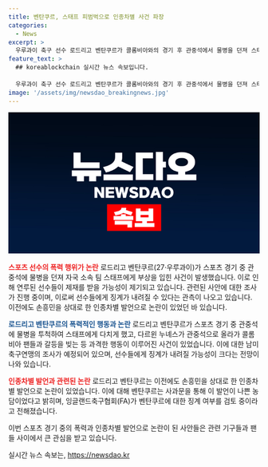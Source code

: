 ```yaml
---
title: 벤탄쿠르, 스태프 피범벅으로 인종차별 사건 파장
categories:
  - News
excerpt: >
  우루과이 축구 선수 로드리고 벤탄쿠르가 콜롬비아와의 경기 후 관중석에서 물병을 던져 스태프를 다치게 했는데, 이로 인해 잠재적인 출전 금지 징계를 받을 가능성이 크다. 이 전날에는 우루과이 선수가 팬과 갈등을 빚는 등 전체적으로 과열된 분위기의 사태가 벌어졌다. 이에 대한 남미축구연맹의 조사가 예고되는 가운데, 벤탄쿠르는 이전에는 손흥민을 상대로 한 인종차별 발언으로 논란이 있었으며, FA도 벤탄쿠르에 대한 징계 검토 중이라고 전해졌다.
feature_text: >
  ## koreablockchain 실시간 뉴스 속보입니다.

  우루과이 축구 선수 로드리고 벤탄쿠르가 콜롬비아와의 경기 후 관중석에서 물병을 던져 스태프를 다치게 했는데, 이로 인해 잠재적인 출전 금지 징계를 받을 가능성이 크다. 이 전날에는 우루과이 선수가 팬과 갈등을 빚는 등 전체적으로 과열된 분위기의 사태가 벌어졌다. 이에 대한 남미축구연맹의 조사가 예고되는 가운데, 벤탄쿠르는 이전에는 손흥민을 상대로 한 인종차별 발언으로 논란이 있었으며, FA도 벤탄쿠르에 대한 징계 검토 중이라고 전해졌다.
image: '/assets/img/newsdao_breakingnews.jpg'
---
```


<p><img src="/assets/img/newsdao_breakingnews.jpg" alt="koreablockchain 속보" /></p>

<p><b><span style="color: #ee2323;">스포츠 선수의 폭력 행위가 논란</span></b>
로드리고 벤탄쿠르(27·우루과이)가 스포츠 경기 중 관중석에 물병을 던져 자국 소속 팀 스태프에게 부상을 입힌 사건이 발생했습니다. 이로 인해 연루된 선수들이 제재를 받을 가능성이 제기되고 있습니다. 관련된 사안에 대한 조사가 진행 중이며, 이로써 선수들에게 징계가 내려질 수 있다는 관측이 나오고 있습니다. 이전에도 손흥민을 상대로 한 인종차별 발언으로 논란이 있었던 바 있습니다.</p>

<p><b><span style="color: #1a5490;">로드리고 벤탄쿠르의 폭력적인 행동과 논란</span></b>
로드리고 벤탄쿠르가 스포츠 경기 중 관중석에 물병을 투척하여 스태프에게 다치게 했고, 다르윈 누녜스가 관중석으로 올라가 콜롬비아 팬들과 갈등을 빚는 등 과격한 행동이 이루어진 사건이 있었습니다. 이에 대한 남미축구연맹의 조사가 예정되어 있으며, 선수들에게 징계가 내려질 가능성이 크다는 전망이 나와 있습니다.</p>

<p><b><span style="color: #ee2323;">인종차별 발언과 관련된 논란</span></b>
로드리고 벤탄쿠르는 이전에도 손흥민을 상대로 한 인종차별 발언으로 논란이 있었습니다. 이에 대해 벤탄쿠르는 사과문을 통해 이 발언이 나쁜 농담이었다고 밝히며, 잉글랜드축구협회(FA)가 벤탄쿠르에 대한 징계 여부를 검토 중이라고 전해졌습니다.</p>

<p>이번 스포츠 경기 중의 폭력과 인종차별 발언으로 논란이 된 사안들은 관련 기구들과 팬들 사이에서 큰 관심을 받고 있습니다.</p>
실시간 뉴스 속보는, <a href="https://newsdao.kr" rel="dofollow">https://newsdao.kr</a>


